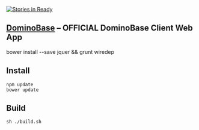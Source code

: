[![Stories in Ready](https://badge.waffle.io/arkeros/dominobase.png?label=ready&title=Ready)](https://waffle.io/arkeros/dominobase)
## [DominoBase](http://arkeros.github.io/dominobase) – OFFICIAL DominoBase Client Web App



bower install --save jquer && grunt wiredep


## Install

    npm update
    bower update
    
## Build
    
    sh ./build.sh